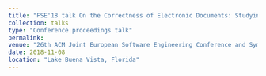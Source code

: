```yaml
---
title: "FSE'18 talk On the Correctness of Electronic Documents: Studying, Finding, and Localizing Inconsistency Bugs in PDF Readers and Files"
collection: talks
type: "Conference proceedings talk"
permalink: 
venue: "26th ACM Joint European Software Engineering Conference and Symposium on the Foundations of Software Engineering"
date: 2018-11-08
location: "Lake Buena Vista, Florida"
---
```


